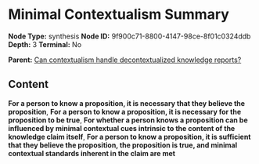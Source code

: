 # Minimal Contextualism Summary

**Node Type:** synthesis
**Node ID:** 9f900c71-8800-4147-98ce-8f01c0324ddb
**Depth:** 3
**Terminal:** No

**Parent:** [Can contextualism handle decontextualized knowledge reports?](can-contextualism-handle-decontextualized-knowledge-reports.md)

## Content

**For a person to know a proposition, it is necessary that they believe the proposition**, **For a person to know a proposition, it is necessary for the proposition to be true**, **For whether a person knows a proposition can be influenced by minimal contextual cues intrinsic to the content of the knowledge claim itself**, **For a person to know a proposition, it is sufficient that they believe the proposition, the proposition is true, and minimal contextual standards inherent in the claim are met**
